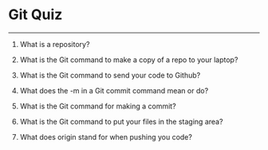 # Git Quiz



---

1. What is a repository?

<!-- repo or repository the process that developer share or store and folders also centralised digital storage and manage changes -->

2. What is the Git command to make a copy of a repo to your laptop?

<!--git clone is used to copy the repo to your laptop-->

3. What is the Git command to send your code to Github?

<!-- The git push command is used to transfer or push the commit-->

4. What does the -m in a Git commit command mean or do?

<!-- The -m commit command lets you to write the commit message on the command line -->

5. What is the Git command for making a commit?

<!--It is used to record the changes in the repository. It is the next command after the git add. Every commit contains the index data and the commit message-->

6. What is the Git command to put your files in the staging area?

<!--The git a change in the working directory to the staging area. It tells Git that you want to include updates to a particular file in the next commit -->

7. What does origin stand for when pushing you code?

<!-- origin" is a shorthand name for the remote repository that a project was originally cloned from -->
